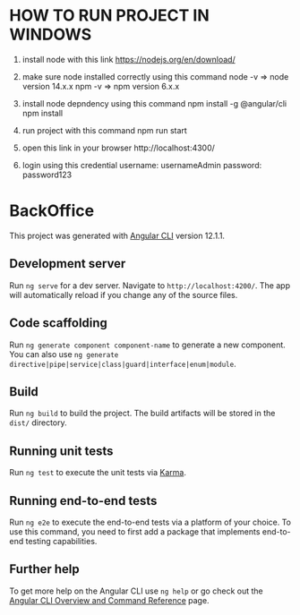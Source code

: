 # HOW TO RUN PROJECT IN WINDOWS

1. install node with this link
    https://nodejs.org/en/download/

2. make sure node installed correctly using this command
    node -v => node version 14.x.x
    npm -v => npm version 6.x.x

3. install node depndency using this command
    npm install -g @angular/cli
    npm install

4. run project with this command
    npm run start

5. open this link in your browser
    http://localhost:4300/

6. login using this credential
    username: usernameAdmin
    password: password123

# BackOffice

This project was generated with [Angular CLI](https://github.com/angular/angular-cli) version 12.1.1.

## Development server

Run `ng serve` for a dev server. Navigate to `http://localhost:4200/`. The app will automatically reload if you change any of the source files.

## Code scaffolding

Run `ng generate component component-name` to generate a new component. You can also use `ng generate directive|pipe|service|class|guard|interface|enum|module`.

## Build

Run `ng build` to build the project. The build artifacts will be stored in the `dist/` directory.

## Running unit tests

Run `ng test` to execute the unit tests via [Karma](https://karma-runner.github.io).

## Running end-to-end tests

Run `ng e2e` to execute the end-to-end tests via a platform of your choice. To use this command, you need to first add a package that implements end-to-end testing capabilities.

## Further help

To get more help on the Angular CLI use `ng help` or go check out the [Angular CLI Overview and Command Reference](https://angular.io/cli) page.